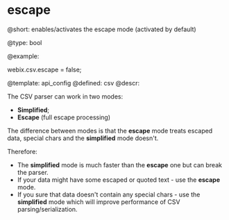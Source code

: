 escape
=============


@short: enables/activates the escape mode (activated by default)
	

@type: bool

@example:

webix.csv.escape = false;

@template:	api_config
@defined:	csv	
@descr:

The CSV parser can work in two modes:

- **Simplified**; 
- **Escape** (full escape processing)

The difference between modes is that the **escape** mode treats escaped data, special chars and the **simplified** mode doesn't.

Therefore:

- The **simplified** mode is much faster than the **escape** one but can break the parser.
- If your data might have some escaped or quoted text  - use the **escape** mode.
- If you sure that data doesn't contain any special chars - use the **simplified** mode which will improve performance of CSV parsing/serialization.




